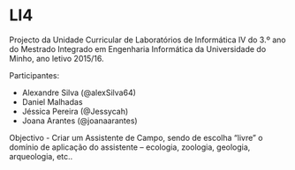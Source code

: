 # LI4

Projecto da Unidade Curricular de Laboratórios de Informática IV do 3.º ano do Mestrado Integrado em Engenharia Informática da Universidade do Minho, ano letivo 2015/16.

Participantes:
- Alexandre Silva (@alexSilva64)
- Daniel Malhadas
- Jéssica Pereira (@Jessycah)
- Joana Arantes (@joanaarantes)

Objectivo - Criar um Assistente de Campo, sendo de escolha “livre” o domínio de aplicação do assistente – ecologia, zoologia, geologia, arqueologia, etc..
